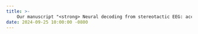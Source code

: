 ```yaml
---
title: >-
    Our manuscript "<strong> Neural decoding from stereotactic EEG: accounting for electrode variability across subjects </strong>" has been aceepted for publication at the 38<sup>th</sup> Annual Conference on <em>Neural Information Processing Systems</em>. See you in Vancouver &#x1F3D4; &#x1F332; &#x1F341; 
date: 2024-09-25 10:00:00 -0800
---
```

